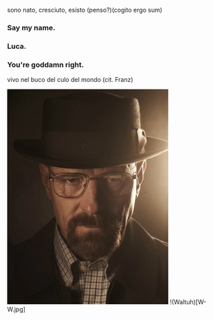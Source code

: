 sono nato, cresciuto, esisto (penso?)(cogito ergo sum)

### Say my name.
### Luca.
### You're goddamn right.

vivo nel buco del culo del mondo (cit. Franz)

<img src="W-W.jpg">
!(Waltuh)[W-W.jpg]